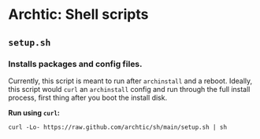 # Archtic: Shell scripts

## `setup.sh`
### Installs packages and config files.

Currently, this script is meant to run after `archinstall` and a reboot. Ideally, this script would `curl` an `archinstall` config and run through the full install process, first thing after you boot the install disk.

**Run using `curl`:**
```
curl -Lo- https://raw.github.com/archtic/sh/main/setup.sh | sh
```